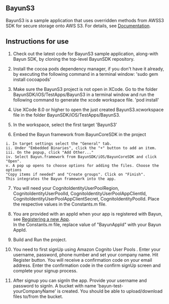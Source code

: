 ## BayunS3

BayunS3 is a sample application that uses overridden methods from AWSS3 SDK for secure storage onto AWS S3. For details, see [Documentation](https://gagan.gitbooks.io/bayun-awss3-wrapper-ios-programming-guide/content/bayuns3.html).

## Instructions for use

1. Check out the latest code for BayunS3 sample application, along-with Bayun SDK,
by cloning the top-level BayunSDK repository.

2. Install the cocoa pods dependency manager, if you don't have it already, 
by executing the following command in a terminal window:
'sudo gem install cocoapods'

3. Make sure the BayunS3 project is not open in XCode. Go to the folder 
BayunSDK/iOS/TestApps/BayunS3 in a terminal window and run the following 
command to generate the xcode workspace file.
'pod install'

4. Use XCode 8.0 or higher to open the just created BayunS3.xcworkspace file in 
the folder BayunSDK/iOS/TestApps/BayunS3.

5. In the workspace, select the first target 'BayunS3'

6. Embed the Bayun framework from BayunCoreSDK in the project
 ```
i. In target settings select the "General" tab.
ii. Under "Embedded Binaries", click the "+" button to add an item.
iii. On the popup, click "Add Other..." 
iv. Select Bayun.framework from BayunSDK/iOS/BayunCoreSDK and click "Open". 
v. A pop up opens to choose options for adding the files. Choose the options 
"Copy items if needed" and "Create groups". Click on "Finish". 
This integrates the Bayun framework into the app.
 ```

7. You will need your CognitoIdentityUserPoolRegion, CognitoIdentityUserPoolId, CognitoIdentityUserPoolAppClientId, CognitoIdentityUserPoolAppClientSecret, CognitoIdentityPoolId. Place the respective values in the Constants.m file.

8. You are provided with an appId when your app is registered with Bayun, see [Registering a new App](https://www.bayunsystems.com/resources/core_sdk_ios/before_you_begin.html).  
    In the Constants.m file, replace value of "BayunAppId" with your Bayun AppId.

9. Build and Run the project.

10. You need to first signUp using Amazon Cognito User Pools .
      Enter your username, password, phone number and set your company name. Hit Register button.
      You will receive a confirmation code on your email address. Enter the confirmation code in the confirm signUp screen  and complete your signup process.

11. After signup you can signIn the app. Provide your username and password to signIn. A bucket with name 'bayun-test-yourCompanyName' is created. You should be able to upload/download files to/from the bucket. 

